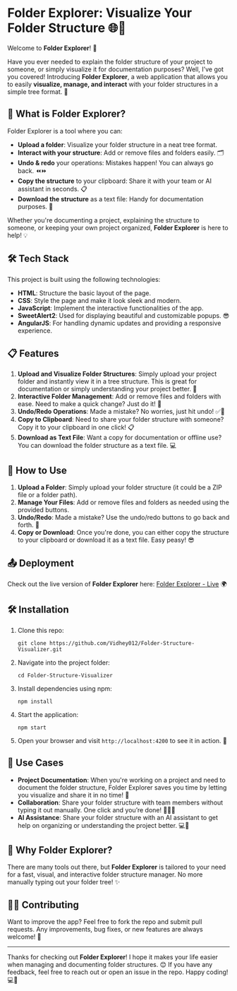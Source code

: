 # Folder Explorer: Visualize Your Folder Structure 🌐📁

Welcome to **Folder Explorer**! 🎉

Have you ever needed to explain the folder structure of your project to someone, or simply visualize it for documentation purposes? Well, I’ve got you covered! Introducing **Folder Explorer**, a web application that allows you to easily **visualize, manage, and interact** with your folder structures in a simple tree format. 🚀

## 🎯 **What is Folder Explorer?**

Folder Explorer is a tool where you can:

- **Upload a folder**: Visualize your folder structure in a neat tree format.
- **Interact with your structure**: Add or remove files and folders easily. 🗂️
- **Undo & redo** your operations: Mistakes happen! You can always go back. ⏪⏩
- **Copy the structure** to your clipboard: Share it with your team or AI assistant in seconds. 📋
- **Download the structure** as a text file: Handy for documentation purposes. 📑
  
Whether you're documenting a project, explaining the structure to someone, or keeping your own project organized, **Folder Explorer** is here to help! 💡

## 🛠️ **Tech Stack**

This project is built using the following technologies:

- **HTML**: Structure the basic layout of the page.
- **CSS**: Style the page and make it look sleek and modern.
- **JavaScript**: Implement the interactive functionalities of the app.
- **SweetAlert2**: Used for displaying beautiful and customizable popups. 😎
- **AngularJS**: For handling dynamic updates and providing a responsive experience.
  
## 📋 **Features**

1. **Upload and Visualize Folder Structures**: Simply upload your project folder and instantly view it in a tree structure. This is great for documentation or simply understanding your project better. 📂
2. **Interactive Folder Management**: Add or remove files and folders with ease. Need to make a quick change? Just do it! 📝
3. **Undo/Redo Operations**: Made a mistake? No worries, just hit undo! ✅🔄
4. **Copy to Clipboard**: Need to share your folder structure with someone? Copy it to your clipboard in one click! 📋
5. **Download as Text File**: Want a copy for documentation or offline use? You can download the folder structure as a text file. 💻

## 🔧 **How to Use**

1. **Upload a Folder**: Simply upload your folder structure (it could be a ZIP file or a folder path).
2. **Manage Your Files**: Add or remove files and folders as needed using the provided buttons.
3. **Undo/Redo**: Made a mistake? Use the undo/redo buttons to go back and forth. 🔄
4. **Copy or Download**: Once you're done, you can either copy the structure to your clipboard or download it as a text file. Easy peasy! 😎

## 📤 **Deployment**

Check out the live version of **Folder Explorer** here: [Folder Explorer - Live](https://folderexplorer.netlify.app/) 🌍

## 🛠️ **Installation**

1. Clone this repo:

   `git clone https://github.com/Vidhey012/Folder-Structure-Visualizer.git`

2. Navigate into the project folder:

   `cd Folder-Structure-Visualizer`

3. Install dependencies using npm:

   `npm install`

4. Start the application:

   `npm start`

5. Open your browser and visit `http://localhost:4200` to see it in action. 🚀

## 📅 **Use Cases**

- **Project Documentation**: When you're working on a project and need to document the folder structure, Folder Explorer saves you time by letting you visualize and share it in no time! 📝
- **Collaboration**: Share your folder structure with team members without typing it out manually. One click and you’re done! 🧑‍🤝‍🧑
- **AI Assistance**: Share your folder structure with an AI assistant to get help on organizing or understanding the project better. 💻🤖

## 📱 **Why Folder Explorer?**

There are many tools out there, but **Folder Explorer** is tailored to your need for a fast, visual, and interactive folder structure manager. No more manually typing out your folder tree! ✨

## 👨‍💻 **Contributing**

Want to improve the app? Feel free to fork the repo and submit pull requests. Any improvements, bug fixes, or new features are always welcome! 🙌

---

Thanks for checking out **Folder Explorer**! I hope it makes your life easier when managing and documenting folder structures. 😊 If you have any feedback, feel free to reach out or open an issue in the repo. Happy coding! 💻🚀
